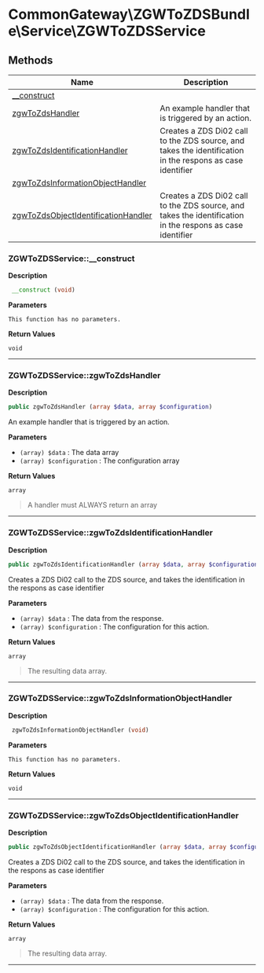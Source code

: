# CommonGateway\ZGWToZDSBundle\Service\ZGWToZDSService  







## Methods

| Name | Description |
|------|-------------|
|[__construct](#zgwtozdsservice__construct)||
|[zgwToZdsHandler](#zgwtozdsservicezgwtozdshandler)|An example handler that is triggered by an action.|
|[zgwToZdsIdentificationHandler](#zgwtozdsservicezgwtozdsidentificationhandler)|Creates a ZDS Di02 call to the ZDS source, and takes the identification in the respons as case identifier|
|[zgwToZdsInformationObjectHandler](#zgwtozdsservicezgwtozdsinformationobjecthandler)||
|[zgwToZdsObjectIdentificationHandler](#zgwtozdsservicezgwtozdsobjectidentificationhandler)|Creates a ZDS Di02 call to the ZDS source, and takes the identification in the respons as case identifier|




### ZGWToZDSService::__construct  

**Description**

```php
 __construct (void)
```

 

 

**Parameters**

`This function has no parameters.`

**Return Values**

`void`


<hr />


### ZGWToZDSService::zgwToZdsHandler  

**Description**

```php
public zgwToZdsHandler (array $data, array $configuration)
```

An example handler that is triggered by an action. 

 

**Parameters**

* `(array) $data`
: The data array  
* `(array) $configuration`
: The configuration array  

**Return Values**

`array`

> A handler must ALWAYS return an array


<hr />


### ZGWToZDSService::zgwToZdsIdentificationHandler  

**Description**

```php
public zgwToZdsIdentificationHandler (array $data, array $configuration)
```

Creates a ZDS Di02 call to the ZDS source, and takes the identification in the respons as case identifier 

 

**Parameters**

* `(array) $data`
: The data from the response.  
* `(array) $configuration`
: The configuration for this action.  

**Return Values**

`array`

> The resulting data array.


<hr />


### ZGWToZDSService::zgwToZdsInformationObjectHandler  

**Description**

```php
 zgwToZdsInformationObjectHandler (void)
```

 

 

**Parameters**

`This function has no parameters.`

**Return Values**

`void`


<hr />


### ZGWToZDSService::zgwToZdsObjectIdentificationHandler  

**Description**

```php
public zgwToZdsObjectIdentificationHandler (array $data, array $configuration)
```

Creates a ZDS Di02 call to the ZDS source, and takes the identification in the respons as case identifier 

 

**Parameters**

* `(array) $data`
: The data from the response.  
* `(array) $configuration`
: The configuration for this action.  

**Return Values**

`array`

> The resulting data array.


<hr />

